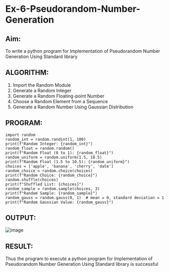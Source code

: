 # Ex-6-Pseudorandom-Number-Generation
## Aim:
To write a python program for Implementation of Pseudorandom Number Generation Using Standard library
## ALGORITHM:
1. Import the Random Module
2. Generate a Random Integer
3. Generate a Random Floating-point Number
4. Choose a Random Element from a Sequence
5. Generate a Random Number Using Gaussian Distribution
## PROGRAM:
```
import random
random_int = random.randint(1, 100)
print(f"Random Integer: {random_int}")
random_float = random.random()
print(f"Random Float (0 to 1): {random_float}")
random_uniform = random.uniform(1.5, 10.5)
print(f"Random Float (1.5 to 10.5): {random_uniform}")
choices = ['apple', 'banana', 'cherry', 'date']
random_choice = random.choice(choices)
print(f"Random Choice: {random_choice}")
random.shuffle(choices)
print(f"Shuffled List: {choices}")
random_sample = random.sample(choices, 3)
print(f"Random Sample: {random_sample}")
random_gauss = random.gauss(0, 1)  # mean = 0, standard deviation = 1
print(f"Random Gaussian Value: {random_gauss}")
```
## OUTPUT:
![image](https://github.com/user-attachments/assets/0bf3f311-830e-4e2e-bf89-068a5811e7b2)

## RESULT:
Thus the program to execute a python program for Implementation of Pseudorandom Number Generation Using Standard library is successful
